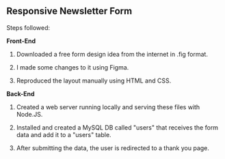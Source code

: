 ## Responsive Newsletter Form ##

Steps followed:

**Front-End**

1. Downloaded a free form design idea from the internet in .fig format.

2. I made some changes to it using Figma.

3. Reproduced the layout manually using HTML and CSS.


**Back-End**

1. Created a web server running locally and serving these files with Node.JS.

2. Installed and created a MySQL DB called "users" that receives the form data and add it to a "users" table.

3. After submitting the data, the user is redirected to a thank you page.
